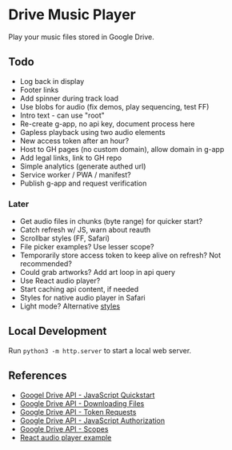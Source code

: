 
# Drive Music Player

Play your music files stored in Google Drive.

## Todo

- Log back in display
- Footer links
- Add spinner during track load
- Use blobs for audio (fix demos, play sequencing, test FF)
- Intro text - can use "root"
- Re-create g-app, no api key, document process here
- Gapless playback using two audio elements
- New access token after an hour?
- Host to GH pages (no custom domain), allow domain in g-app
- Add legal links, link to GH repo
- Simple analytics (generate authed url)
- Service worker / PWA / manifest?
- Publish g-app and request verification

### Later

- Get audio files in chunks (byte range) for quicker start?
- Catch refresh w/ JS, warn about reauth
- Scrollbar styles (FF, Safari)
- File picker examples? Use lesser scope?
- Temporarily store access token to keep alive on refresh? Not recommended?
- Could grab artworks? Add art loop in api query
- Use React audio player?
- Start caching api content, if needed
- Styles for native audio player in Safari
- Light mode? Alternative [styles](https://cdnjs.com/libraries/github-markdown-css)

## Local Development

Run `python3 -m http.server` to start a local web server. 

## References

- [Googel Drive API - JavaScript Quickstart](https://developers.google.com/drive/api/quickstart/js)
- [Google Drive API - Downloading Files](https://developers.google.com/drive/api/v3/manage-downloads)
- [Google Drive API - Token Requests](https://developers.google.com/identity/oauth2/web/guides/use-token-model)
- [Google Drive API - JavaScript Authorization](https://developers.google.com/identity/oauth2/web/reference/js-reference)
- [Google Drive API - Scopes](https://developers.google.com/drive/api/guides/api-specific-auth)
- [React audio player example](https://codesandbox.io/s/react-w877cp)

